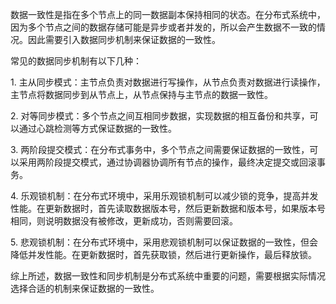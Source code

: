 数据一致性是指在多个节点上的同一数据副本保持相同的状态。在分布式系统中，因为多个节点之间的数据存储可能是异步或者并发的，所以会产生数据不一致的情况。因此需要引入数据同步机制来保证数据的一致性。  
  
常见的数据同步机制有以下几种：  
  
1. 主从同步模式：主节点负责对数据进行写操作，从节点负责对数据进行读操作，主节点将数据同步到从节点上，从节点保持与主节点的数据一致性。  
  
2. 对等同步模式：多个节点之间互相同步数据，实现数据的相互备份和共享，可以通过心跳检测等方式保证数据的一致性。  
  
3. 两阶段提交模式：在分布式事务中，多个节点之间需要保证数据的一致性，可以采用两阶段提交模式，通过协调器协调所有节点的操作，最终决定提交或回滚事务。  
  
4. 乐观锁机制：在分布式环境中，采用乐观锁机制可以减少锁的竞争，提高并发性能。在更新数据时，首先读取数据版本号，然后更新数据和版本号，如果版本号相同，则说明数据没有被修改，更新成功，否则需要回滚。  
  
5. 悲观锁机制：在分布式环境中，采用悲观锁机制可以保证数据的一致性，但会降低并发性能。在更新数据时，首先获取锁，然后进行更新操作，最后释放锁。  
  
综上所述，数据一致性和同步机制是分布式系统中重要的问题，需要根据实际情况选择合适的机制来保证数据的一致性。